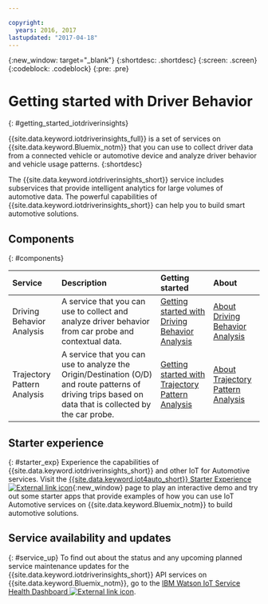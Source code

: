 ```yaml
---

copyright:
  years: 2016, 2017
lastupdated: "2017-04-18"
---
```


{:new_window: target="_blank"}
{:shortdesc: .shortdesc}
{:screen: .screen}
{:codeblock: .codeblock}
{:pre: .pre}

# Getting started with Driver Behavior
{: #getting_started_iotdriverinsights}

{{site.data.keyword.iotdriverinsights_full}} is a set of services on {{site.data.keyword.Bluemix_notm}} that you can use to collect driver data from a connected vehicle or automotive device and analyze driver behavior and vehicle usage patterns.
{:shortdesc}

The {{site.data.keyword.iotdriverinsights_short}} service includes subservices that provide intelligent analytics for large volumes of automotive data. The powerful capabilities of {{site.data.keyword.iotdriverinsights_short}} can help you to build smart automotive solutions.

## Components
{: #components}

|Service|Description|Getting started|About|
|:---|:---|:---|:---|
|Driving Behavior Analysis|A service that you can use to collect and analyze driver behavior from car probe and contextual data.| [Getting started with Driving Behavior Analysis](./drb_index.html)|[About Driving Behavior Analysis](drb_iotdriverinsights_overview.html)|
|Trajectory Pattern Analysis|A service that you can use to analyze the Origin/Destination (O/D) and route patterns of driving trips based on data that is collected by the car probe.| [Getting started with Trajectory Pattern Analysis](./tp_index.html)|[About Trajectory Pattern Analysis](tp_iotdriverinsights_overview.html)|

## Starter experience
{: #starter_exp}
Experience the capabilities of {{site.data.keyword.iotdriverinsights_short}} and other IoT for Automotive services. Visit the [{{site.data.keyword.iot4auto_short}} Starter Experience ![External link icon](../../icons/launch-glyph.svg "External link icon")](https://iot-for-automotive-starter-experience.mybluemix.net){:new_window} page to play an interactive demo and try out some starter apps that provide examples of how you can use IoT Automotive services on {{site.data.keyword.Bluemix_notm}} to build automotive solutions.

## Service availability and updates
{: #service_up}
To find out about the status and any upcoming planned service maintenance updates for the {{site.data.keyword.iotdriverinsights_short}} API services on {{site.data.keyword.Bluemix_notm}}, go to the [IBM Watson IoT Service Health Dashboard ![External link icon](../../icons/launch-glyph.svg "External link icon")](https://status.internetofthings.ibmcloud.com).
